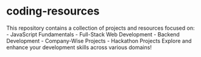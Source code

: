 # coding-resources
This repository contains a collection of projects and resources focused on:  - JavaScript Fundamentals - Full-Stack Web Development - Backend Development - Company-Wise Projects - Hackathon Projects  Explore and enhance your development skills across various domains!
